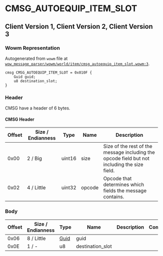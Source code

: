 # CMSG_AUTOEQUIP_ITEM_SLOT

## Client Version 1, Client Version 2, Client Version 3

### Wowm Representation

Autogenerated from `wowm` file at [`wow_message_parser/wowm/world/item/cmsg_autoequip_item_slot.wowm:3`](https://github.com/gtker/wow_messages/tree/main/wow_message_parser/wowm/world/item/cmsg_autoequip_item_slot.wowm#L3).
```rust,ignore
cmsg CMSG_AUTOEQUIP_ITEM_SLOT = 0x010F {
    Guid guid;
    u8 destination_slot;
}
```
### Header

CMSG have a header of 6 bytes.

#### CMSG Header

| Offset | Size / Endianness | Type   | Name   | Description |
| ------ | ----------------- | ------ | ------ | ----------- |
| 0x00   | 2 / Big           | uint16 | size   | Size of the rest of the message including the opcode field but not including the size field.|
| 0x02   | 4 / Little        | uint32 | opcode | Opcode that determines which fields the message contains.|

### Body

| Offset | Size / Endianness | Type | Name | Description | Comment |
| ------ | ----------------- | ---- | ---- | ----------- | ------- |
| 0x06 | 8 / Little | [Guid](../types/packed-guid.md) | guid |  |  |
| 0x0E | 1 / - | u8 | destination_slot |  |  |

